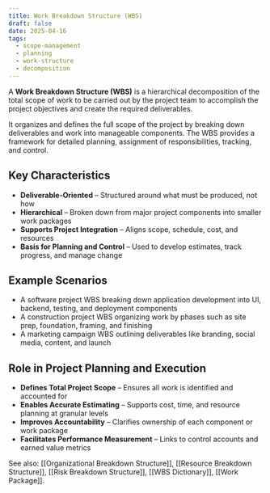 ```yaml
---
title: Work Breakdown Structure (WBS)
draft: false
date: 2025-04-16
tags:
  - scope-management
  - planning
  - work-structure
  - decomposition
---
```


A **Work Breakdown Structure (WBS)** is a hierarchical decomposition of the total scope of work to be carried out by the project team to accomplish the project objectives and create the required deliverables.

It organizes and defines the full scope of the project by breaking down deliverables and work into manageable components. The WBS provides a framework for detailed planning, assignment of responsibilities, tracking, and control.

## Key Characteristics

- **Deliverable-Oriented** – Structured around what must be produced, not how  
- **Hierarchical** – Broken down from major project components into smaller work packages  
- **Supports Project Integration** – Aligns scope, schedule, cost, and resources  
- **Basis for Planning and Control** – Used to develop estimates, track progress, and manage change  

## Example Scenarios

- A software project WBS breaking down application development into UI, backend, testing, and deployment components  
- A construction project WBS organizing work by phases such as site prep, foundation, framing, and finishing  
- A marketing campaign WBS outlining deliverables like branding, social media, content, and launch  

## Role in Project Planning and Execution

- **Defines Total Project Scope** – Ensures all work is identified and accounted for  
- **Enables Accurate Estimating** – Supports cost, time, and resource planning at granular levels  
- **Improves Accountability** – Clarifies ownership of each component or work package  
- **Facilitates Performance Measurement** – Links to control accounts and earned value metrics  

See also: [[Organizational Breakdown Structure]], [[Resource Breakdown Structure]], [[Risk Breakdown Structure]], [[WBS Dictionary]], [[Work Package]].
